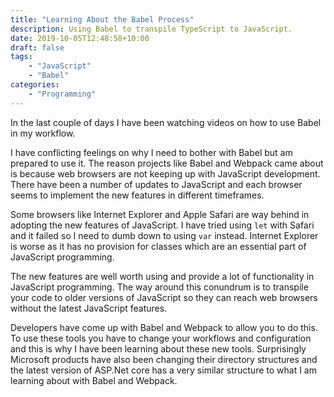 ```yaml
---
title: "Learning About the Babel Process"
description: Using Babel to transpile TypeScript to JavaScript.
date: 2019-10-05T12:48:58+10:00
draft: false
tags:
    - "JavaScript"
    - "Babel"
categories: 
    - "Programming"
---
```


In the last couple of days I have been watching videos on how to use Babel in my workflow.

I have conflicting feelings on why I need to bother with Babel but am prepared to use it. The reason projects like Babel and Webpack came about is because web browsers are not keeping up with JavaScript development. There have been a number of updates to JavaScript and each browser seems to implement the new features in different timeframes.

Some browsers like Internet Explorer and Apple Safari are way behind in adopting the new features of JavaScript. I have tried using ``let`` with Safari and it failed so I need to dumb down to using ``var`` instead. Internet Explorer is worse as it has no provision for classes which are an essential part of JavaScript programming.

The new features are well worth using and provide a lot of functionality in JavaScript programming. The way around this conundrum is to transpile your code to older versions of JavaScript so they can reach web browsers without the latest JavaScript features.

Developers have come up with Babel and Webpack to allow you to do this. To use these tools you have to change your workflows and configuration and this is why I have been learning about these new tools. Surprisingly Microsoft products have also been changing their directory structures and the latest version of ASP.Net core has a very similar structure to what I am learning about with Babel and Webpack.
